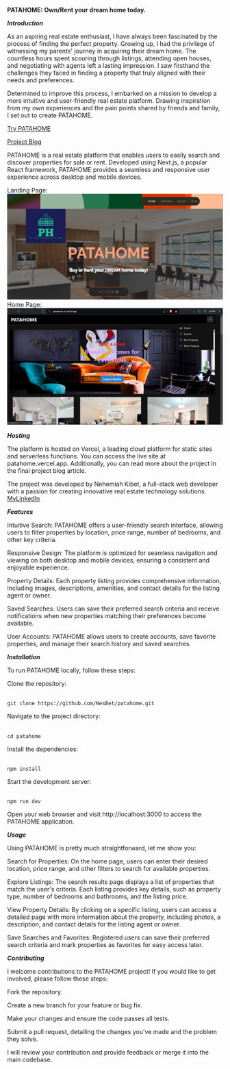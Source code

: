 **PATAHOME: Own/Rent your dream home today.**

***Introduction***

As an aspiring real estate enthusiast, I have always been fascinated by the process of finding the perfect property. Growing up, I had the privilege of witnessing my parents' journey in acquiring their dream home. The countless hours spent scouring through listings, attending open houses, and negotiating with agents left a lasting impression. I saw firsthand the challenges they faced in finding a property that truly aligned with their needs and preferences.

Determined to improve this process, I embarked on a mission to develop a more intuitive and user-friendly real estate platform. Drawing inspiration from my own experiences and the pain points shared by friends and family, I set out to create PATAHOME.

[Try PATAHOME](https://bit.ly/patahome)

[Project Blog](https://www.linkedin.com/posts/kibetse_patahome-redefining-real-estate-exploration-activity-7206624491026673664-wu0t?utm_source=share&utm_medium=member_desktop)

PATAHOME is a real estate platform that enables users to easily search and discover properties for sale or rent. Developed using Next.js, a popular React framework, PATAHOME provides a seamless and responsive user experience across desktop and mobile devices.

Landing Page:
![Landing Page Screenshot](./assets/images/LandingPage.png)
Home Page:
![HomePage Screenshot](./assets/images/HomePage.png)

***Hosting***

The platform is hosted on Vercel, a leading cloud platform for static sites and serverless functions. You can access the live site at patahome.vercel.app. Additionally, you can read more about the project in the final project blog article.


The project was developed by Nehemiah Kibet, a full-stack web developer with a passion for creating innovative real estate technology solutions.
[MyLinkedIn](https://www.linkedin.com/in/kibetse/)

***Features***

Intuitive Search: PATAHOME offers a user-friendly search interface, allowing users to filter properties by location, price range, number of bedrooms, and other key criteria.

Responsive Design: The platform is optimized for seamless navigation and viewing on both desktop and mobile devices, ensuring a consistent and enjoyable experience.

Property Details: Each property listing provides comprehensive information, including images, descriptions, amenities, and contact details for the listing agent or owner.

Saved Searches: Users can save their preferred search criteria and receive notifications when new properties matching their preferences become available.

User Accounts: PATAHOME allows users to create accounts, save favorite properties, and manage their search history and saved searches.

***Installation***

To run PATAHOME locally, follow these steps:

Clone the repository:
##
    git clone https://github.com/NesBet/patahome.git

Navigate to the project directory: 
##
    cd patahome

Install the dependencies: 
##
    npm install

Start the development server: 
##
    npm run dev

Open your web browser and visit http://localhost:3000 to access the PATAHOME application.

***Usage***

Using PATAHOME is pretty much straightforward, let me show you:

Search for Properties: On the home page, users can enter their desired location, price range, and other filters to search for available properties.

Explore Listings: The search results page displays a list of properties that match the user's criteria. Each listing provides key details, such as property type, number of bedrooms and bathrooms, and the listing price.

View Property Details: By clicking on a specific listing, users can access a detailed page with more information about the property, including photos, a description, and contact details for the listing agent or owner.

Save Searches and Favorites: Registered users can save their preferred search criteria and mark properties as favorites for easy access later.

***Contributing***

I welcome contributions to the PATAHOME project! If you would like to get involved, please follow these steps:

Fork the repository.

Create a new branch for your feature or bug fix.

Make your changes and ensure the code passes all tests.

Submit a pull request, detailing the changes you've made and the problem they solve.

I will review your contribution and provide feedback or merge it into the main codebase.
